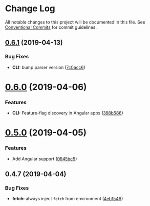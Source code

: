 # Change Log

All notable changes to this project will be documented in this file.
See [Conventional Commits](https://conventionalcommits.org) for commit guidelines.

## [0.6.1](https://github.com/appknobs/appknobs/compare/v0.6.0...v0.6.1) (2019-04-13)


### Bug Fixes

* **CLI:** bump parser version ([7c0acc6](https://github.com/appknobs/appknobs/commit/7c0acc6))





# [0.6.0](https://github.com/appknobs/appknobs/compare/v0.5.0...v0.6.0) (2019-04-06)


### Features

* **CLI:** Feature-flag discovery in Angular apps ([398b586](https://github.com/appknobs/appknobs/commit/398b586))





# [0.5.0](https://github.com/appknobs/appknobs/compare/v0.4.7...v0.5.0) (2019-04-05)


### Features

* Add Angular support ([0945bc5](https://github.com/appknobs/appknobs/commit/0945bc5))





## 0.4.7 (2019-04-04)


### Bug Fixes

* **fetch:** always inject `fetch` from environment ([4eb1549](https://github.com/appknobs/appknobs/commit/4eb1549))
